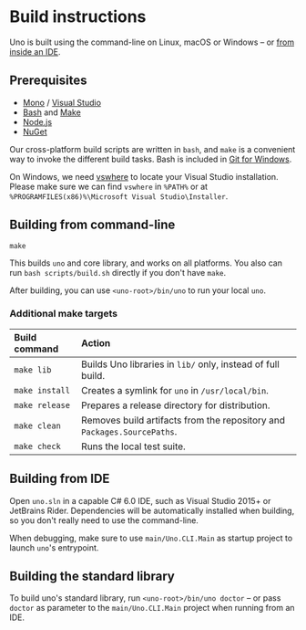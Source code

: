 # Build instructions

Uno is built using the command-line on Linux, macOS or Windows – or [from inside an IDE](#building-from-ide).

## Prerequisites

- [Mono](http://www.mono-project.com/download/) / [Visual Studio](https://www.visualstudio.com/downloads/)
- [Bash](http://www.msys2.org/) and [Make](http://gnuwin32.sourceforge.net/packages/make.htm)
- [Node.js](https://nodejs.org/en/download/)
- [NuGet](https://www.nuget.org/downloads/)

Our cross-platform build scripts are written in `bash`, and `make` is a convenient way to invoke the different build tasks.
Bash is included in [Git for Windows](https://git-scm.com/downloads).

On Windows, we need [vswhere] to locate your Visual Studio installation. Please make sure we can find `vswhere` in
`%PATH%` or at `%PROGRAMFILES(x86)%\Microsoft Visual Studio\Installer`.

[vswhere]: https://github.com/Microsoft/vswhere

## Building from command-line

```
make
```

This builds `uno` and core library, and works on all platforms. You also can run `bash scripts/build.sh` directly if you don't have `make`.

After building, you can use `<uno-root>/bin/uno` to run your local `uno`.

### Additional make targets

| Build command   | Action                                                                  |
|:----------------|:------------------------------------------------------------------------|
| `make lib`      | Builds Uno libraries in `lib/` only, instead of full build.             |
| `make install`  | Creates a symlink for `uno` in `/usr/local/bin`.                        |
| `make release`  | Prepares a release directory for distribution.                          |
| `make clean`    | Removes build artifacts from the repository and `Packages.SourcePaths`. |
| `make check`    | Runs the local test suite.                                              |

## Building from IDE

Open `uno.sln` in a capable C# 6.0 IDE, such as Visual Studio 2015+ or JetBrains Rider. Dependencies will be automatically
installed when building, so you don't really need to use the command-line.

When debugging, make sure to use `main/Uno.CLI.Main` as startup project to launch `uno`'s entrypoint.

## Building the standard library

To build uno's standard library, run `<uno-root>/bin/uno doctor` – or pass `doctor` as parameter to the
`main/Uno.CLI.Main` project when running from an IDE.
